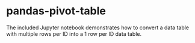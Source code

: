 # pandas-pivot-table  

The included Jupyter notebook demonstrates how to convert a data table with multiple rows per ID into a 1 row per ID data table. 